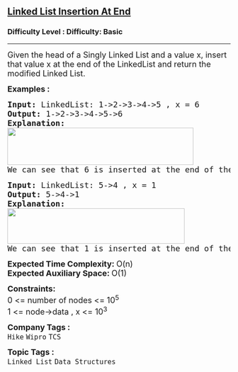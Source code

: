 <h2><a href="https://www.geeksforgeeks.org/problems/linked-list-insertion-1587115620/1?page=1&category=Linked%20List&difficulty=Basic&sortBy=accuracy">Linked List Insertion At End</a></h2><h3>Difficulty Level : Difficulty: Basic</h3><hr><div class="problems_problem_content__Xm_eO" style="user-select: auto;"><p style="user-select: auto;"><span style="font-size: 18px; user-select: auto;">Given the head of a Singly Linked List and a value x, insert that value x at the end of the LinkedList and return the modified Linked List.</span></p>
<p style="user-select: auto;"><span style="font-size: 18px; user-select: auto;"><strong style="user-select: auto;">Examples :</strong></span></p>
<pre style="user-select: auto;"><span style="font-size: 18px; user-select: auto;"><strong style="user-select: auto;">Input: </strong>LinkedList: 1-&gt;2-&gt;3-&gt;4-&gt;5 , x = 6<br style="user-select: auto;"><strong style="user-select: auto;">Output: </strong>1-&gt;2-&gt;3-&gt;4-&gt;5-&gt;6<strong style="user-select: auto;">
Explanation: <br style="user-select: auto;"><img src="https://media.geeksforgeeks.org/img-practice/prod/addEditProblem/700525/Web/Other/blobid2_1720519928.png" width="420" height="84" style="user-select: auto;"><br style="user-select: auto;"></strong>We can see that 6 is inserted at the end of the linkedlist<strong style="user-select: auto;">.</strong></span>
</pre>
<pre style="user-select: auto;"><span style="font-size: 18px; user-select: auto;"><strong style="user-select: auto;">Input: </strong>LinkedList: 5-&gt;4 , x = 1<br style="user-select: auto;"></span><span style="font-size: 18px; user-select: auto;"><strong style="user-select: auto;">Output: </strong>5-&gt;4-&gt;1<br style="user-select: auto;"><strong style="user-select: auto;">Explanation: <br style="user-select: auto;"><img src="https://media.geeksforgeeks.org/img-practice/prod/addEditProblem/700525/Web/Other/blobid3_1720519937.png" width="400" height="80" style="user-select: auto;"><br style="user-select: auto;"></strong>We can see that 1 is inserted at the end of the linkedlist<strong style="font-family: -apple-system, BlinkMacSystemFont, &quot;Segoe UI&quot;, Roboto, Oxygen, Ubuntu, Cantarell, &quot;Open Sans&quot;, &quot;Helvetica Neue&quot;, sans-serif; user-select: auto;">.</strong><strong style="user-select: auto;"><br style="user-select: auto;"></strong></span></pre>
<p style="user-select: auto;"><span style="font-size: 18px; user-select: auto;"><strong style="user-select: auto;">Expected Time Complexity:&nbsp;</strong>O(n)<br style="user-select: auto;"><strong style="user-select: auto;">Expected Auxiliary Space:&nbsp;</strong>O(1)</span></p>
<p style="user-select: auto;"><span style="font-size: 18px; user-select: auto;"><strong style="user-select: auto;">Constraints:</strong><br style="user-select: auto;">0 &lt;= number of nodes &lt;= 10<sup style="user-select: auto;">5<br style="user-select: auto;"></sup>1 &lt;= node-&gt;data , x &lt;= 10<sup style="user-select: auto;">3</sup><sup style="user-select: auto;"><br style="user-select: auto;"></sup></span></p></div><p><span style=font-size:18px><strong>Company Tags : </strong><br><code>Hike</code>&nbsp;<code>Wipro</code>&nbsp;<code>TCS</code>&nbsp;<br><p><span style=font-size:18px><strong>Topic Tags : </strong><br><code>Linked List</code>&nbsp;<code>Data Structures</code>&nbsp;